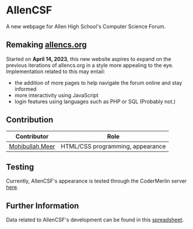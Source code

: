 # AllenCSF

A new webpage for Allen High School's Computer Science Forum.

## Remaking [allencs.org](https://www.allencs.org)

Started on **April 14, 2023**, this new website aspires to expand on the previous iterations of allencs.org in a style more appealing to the eye. Implementation related to this may entail:

- the addition of more pages to help navigate the forum online and stay informed
- more interactivity using JavaScript
- login features using languages such as PHP or SQL (Probably not.)

## Contribution

| Contributor | Role |
| ----------- | ---- |
| [Mohibullah Meer](https://www.codermerlin.academy/users/mohibullah-meer/Digital%20Portfolio/index.html) | HTML/CSS programming, appearance |

## Testing

Currently, AllenCSF's appearance is tested through the CoderMerlin server [here](https://www.codermerlin.academy/users/mohibullah-meer/AllenCSF/index.html). 

## Further Information

Data related to AllenCSF's development can be found in this [spreadsheet](https://docs.google.com/spreadsheets/d/1wGzzVWPG0Zy-j3GFOdtzyu1SFKl-ybCz1bcdMLUUdXs/edit?usp=sharing).

